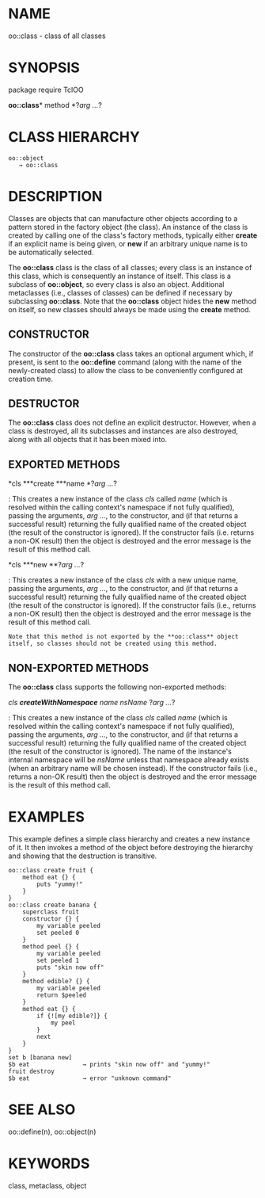 # NAME

oo::class - class of all classes

# SYNOPSIS

package require TclOO

**oo::class*** method *?*arg \...*?

# CLASS HIERARCHY

    oo::object
       → oo::class

# DESCRIPTION

Classes are objects that can manufacture other objects according to a
pattern stored in the factory object (the class). An instance of the
class is created by calling one of the class\'s factory methods,
typically either **create** if an explicit name is being given, or
**new** if an arbitrary unique name is to be automatically selected.

The **oo::class** class is the class of all classes; every class is an
instance of this class, which is consequently an instance of itself.
This class is a subclass of **oo::object**, so every class is also an
object. Additional metaclasses (i.e., classes of classes) can be defined
if necessary by subclassing **oo::class**. Note that the **oo::class**
object hides the **new** method on itself, so new classes should always
be made using the **create** method.

## CONSTRUCTOR

The constructor of the **oo::class** class takes an optional argument
which, if present, is sent to the **oo::define** command (along with the
name of the newly-created class) to allow the class to be conveniently
configured at creation time.

## DESTRUCTOR

The **oo::class** class does not define an explicit destructor. However,
when a class is destroyed, all its subclasses and instances are also
destroyed, along with all objects that it has been mixed into.

## EXPORTED METHODS

*cls ***create ***name *?*arg \...*?

:   This creates a new instance of the class *cls* called *name* (which
    is resolved within the calling context\'s namespace if not fully
    qualified), passing the arguments, *arg \...*, to the constructor,
    and (if that returns a successful result) returning the fully
    qualified name of the created object (the result of the constructor
    is ignored). If the constructor fails (i.e. returns a non-OK result)
    then the object is destroyed and the error message is the result of
    this method call.

*cls ***new **?*arg \...*?

:   This creates a new instance of the class *cls* with a new unique
    name, passing the arguments, *arg \...*, to the constructor, and (if
    that returns a successful result) returning the fully qualified name
    of the created object (the result of the constructor is ignored). If
    the constructor fails (i.e., returns a non-OK result) then the
    object is destroyed and the error message is the result of this
    method call.

    Note that this method is not exported by the **oo::class** object
    itself, so classes should not be created using this method.

## NON-EXPORTED METHODS

The **oo::class** class supports the following non-exported methods:

*cls ***createWithNamespace*** name nsName* ?*arg \...*?

:   This creates a new instance of the class *cls* called *name* (which
    is resolved within the calling context\'s namespace if not fully
    qualified), passing the arguments, *arg \...*, to the constructor,
    and (if that returns a successful result) returning the fully
    qualified name of the created object (the result of the constructor
    is ignored). The name of the instance\'s internal namespace will be
    *nsName* unless that namespace already exists (when an arbitrary
    name will be chosen instead). If the constructor fails (i.e.,
    returns a non-OK result) then the object is destroyed and the error
    message is the result of this method call.

# EXAMPLES

This example defines a simple class hierarchy and creates a new instance
of it. It then invokes a method of the object before destroying the
hierarchy and showing that the destruction is transitive.

    oo::class create fruit {
        method eat {} {
            puts "yummy!"
        }
    }
    oo::class create banana {
        superclass fruit
        constructor {} {
            my variable peeled
            set peeled 0
        }
        method peel {} {
            my variable peeled
            set peeled 1
            puts "skin now off"
        }
        method edible? {} {
            my variable peeled
            return $peeled
        }
        method eat {} {
            if {![my edible?]} {
                my peel
            }
            next
        }
    }
    set b [banana new]
    $b eat               → prints "skin now off" and "yummy!"
    fruit destroy
    $b eat               → error "unknown command"

# SEE ALSO

oo::define(n), oo::object(n)

# KEYWORDS

class, metaclass, object
